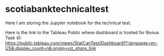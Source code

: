 # scotiabanktechnicaltest
Here I am storing the Jupyter notebook for the technical test.

Here is the link to the Tableau Public where dashboard is hosted for Bonus Task 4):
https://public.tableau.com/views/StatCanTest/Dashboard1?:language=en-US&:display_count=n&:origin=viz_share_link
